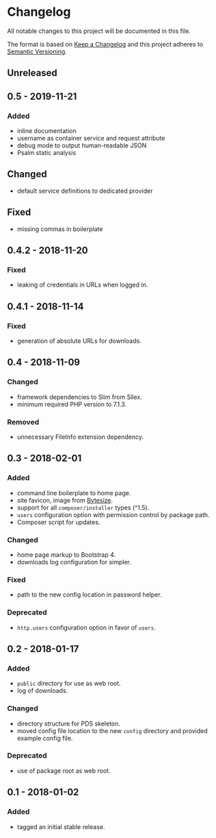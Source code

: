 # Changelog
All notable changes to this project will be documented in this file.

The format is based on [Keep a Changelog](http://keepachangelog.com/en/1.0.0/)
and this project adheres to [Semantic Versioning](http://semver.org/spec/v2.0.0.html).

## Unreleased

## 0.5 - 2019-11-21

### Added
- inline documentation
- username as container service and request attribute
- debug mode to output human-readable JSON
- Psalm static analysis

## Changed
- default service definitions to dedicated provider

## Fixed
- missing commas in boilerplate

## 0.4.2 - 2018-11-20

### Fixed

- leaking of credentials in URLs when logged in.

## 0.4.1 - 2018-11-14

### Fixed

- generation of absolute URLs for downloads.

## 0.4 - 2018-11-09

### Changed

- framework dependencies to Slim from Silex.
- minimum required PHP version to 7.1.3. 

### Removed

- unnecessary FileInfo extension dependency.

## 0.3 - 2018-02-01

### Added
- command line boilerplate to home page.
- site favicon, image from [Bytesize](https://danklammer.com/bytesize-icons/).
- support for all `composer/installer` types (^1.5).
- `users` configuration option with permission control by package path.
- Composer script for updates.

### Changed
- home page markup to Bootstrap 4.
- downloads log configuration for simpler.

### Fixed
- path to the new config location in password helper.

### Deprecated
- `http.users` configuration option in favor of `users`.

## 0.2 - 2018-01-17

### Added
- `public` directory for use as web root.
- log of downloads.

### Changed
- directory structure for PDS skeleton.
- moved config file location to the new `config` directory and provided example config file.

### Deprecated
- use of package root as web root.

## 0.1 - 2018-01-02

### Added
- tagged an initial stable release.